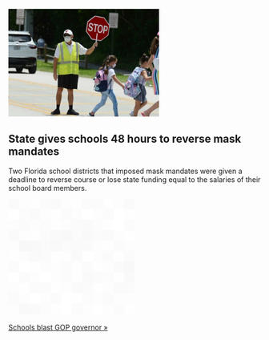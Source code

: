 
![State gives schools 48 hours to reverse mask mandates](./20210821115832.png)
## State gives schools 48 hours to reverse mask mandates

Two Florida school districts that imposed mask mandates were given a deadline to reverse course or lose state funding equal to the salaries of their school board members.

![pic](../square_bg.png)

[Schools blast GOP governor »](https://www.yahoo.com/gma/florida-gives-school-districts-48-211632361.html)
